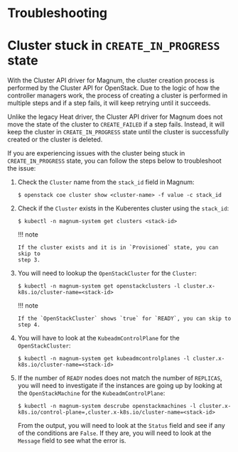 # Troubleshooting

# Cluster stuck in `CREATE_IN_PROGRESS` state

With the Cluster API driver for Magnum, the cluster creation process is
performed by the Cluster API for OpenStack.  Due to the logic of how the
controller managers work, the process of creating a cluster is performed in
multiple steps and if a step fails, it will keep retrying until it succeeds.

Unlike the legacy Heat driver, the Cluster API driver for Magnum does not
move the state of the cluster to `CREATE_FAILED` if a step fails.  Instead,
it will keep the cluster in `CREATE_IN_PROGRESS` state until the cluster is
successfully created or the cluster is deleted.

If you are experiencing issues with the cluster being stuck in `CREATE_IN_PROGRESS`
state, you can follow the steps below to troubleshoot the issue:

1.  Check the `Cluster` name from the `stack_id` field in Magnum:

    ```
    $ openstack coe cluster show <cluster-name> -f value -c stack_id
    ```

2.  Check if the `Cluster` exists in the Kuberentes cluster using the `stack_id`:

    ```
    $ kubectl -n magnum-system get clusters <stack-id>
    ```

    !!! note
   
        If the cluster exists and it is in `Provisioned` state, you can skip to
        step 3.

3.  You will need to lookup the `OpenStackCluster` for the `Cluster`:

    ```
    $ kubectl -n magnum-system get openstackclusters -l cluster.x-k8s.io/cluster-name=<stack-id>
    ```

    !!! note

        If the `OpenStackCluster` shows `true` for `READY`, you can skip to
        step 4.

4.  You will have to look at the `KubeadmControlPlane` for
    the `OpenStackCluster`:

    ```
    $ kubectl -n magnum-system get kubeadmcontrolplanes -l cluster.x-k8s.io/cluster-name=<stack-id>
    ```

5.  If the number of `READY` nodes does not match the number of `REPLICAS`,
    you will need to investigate if the instances are going up by looking at
    the `OpenStackMachine` for the `KubeadmControlPlane`:

    ```
    $ kubectl -n magnum-system descrube openstackmachines -l cluster.x-k8s.io/control-plane=,cluster.x-k8s.io/cluster-name=<stack-id>
    ```

    From the output, you will need to look at the `Status` field and see if
    any of the conditions are `False`.  If they are, you will need to look at
    the `Message` field to see what the error is.
